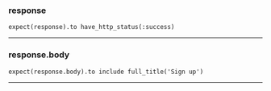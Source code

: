 ### response
~~~
expect(response).to have_http_status(:success)
~~~
***

### response.body
~~~
expect(response.body).to include full_title('Sign up')
~~~
***

